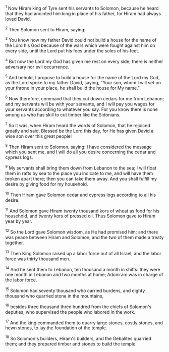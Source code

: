 <sup>1</sup> 
Now Hiram king of Tyre sent his servants to Solomon, because he heard that they had anointed him king in place of his father, for Hiram had always loved David. 

<sup>2</sup> 
Then Solomon sent to Hiram, saying: 

<sup>3</sup> 
You know how my father David could not build a house for the name of the Lord his God because of the wars which were fought against him on every side, until the Lord put his foes under the soles of his feet. 

<sup>4</sup> 
But now the Lord my God has given me rest on every side; there is neither adversary nor evil occurrence. 

<sup>5</sup> 
And behold, I propose to build a house for the name of the Lord my God, as the Lord spoke to my father David, saying, "Your son, whom I will set on your throne in your place, he shall build the house for My name." 

<sup>6</sup> 
Now therefore, command that they cut down cedars for me from Lebanon; and my servants will be with your servants, and I will pay you wages for your servants according to whatever you say. For you know there is none among us who has skill to cut timber like the Sidonians. 

<sup>7</sup> 
So it was, when Hiram heard the words of Solomon, that he rejoiced greatly and said, Blessed be the Lord this day, for He has given David a wise son over this great people! 

<sup>8</sup> 
Then Hiram sent to Solomon, saying: I have considered the message which you sent me, and I will do all you desire concerning the cedar and cypress logs. 

<sup>9</sup> 
My servants shall bring them down from Lebanon to the sea; I will float them in rafts by sea to the place you indicate to me, and will have them broken apart there; then you can take them away. And you shall fulfill my desire by giving food for my household. 

<sup>10</sup> 
Then Hiram gave Solomon cedar and cypress logs according to all his desire. 

<sup>11</sup> 
And Solomon gave Hiram twenty thousand kors of wheat as food for his household, and twenty kors of pressed oil. Thus Solomon gave to Hiram year by year. 

<sup>12</sup> 
So the Lord gave Solomon wisdom, as He had promised him; and there was peace between Hiram and Solomon, and the two of them made a treaty together. 

<sup>13</sup> 
Then King Solomon raised up a labor force out of all Israel; and the labor force was thirty thousand men. 

<sup>14</sup> 
And he sent them to Lebanon, ten thousand a month in shifts: they were one month in Lebanon and two months at home; Adoniram was in charge of the labor force. 

<sup>15</sup> 
Solomon had seventy thousand who carried burdens, and eighty thousand who quarried stone in the mountains, 

<sup>16</sup> 
besides three thousand three hundred from the chiefs of Solomon's deputies, who supervised the people who labored in the work. 

<sup>17</sup> 
And the king commanded them to quarry large stones, costly stones, and hewn stones, to lay the foundation of the temple. 

<sup>18</sup> 
So Solomon's builders, Hiram's builders, and the Gebalites quarried them; and they prepared timber and stones to build the temple.